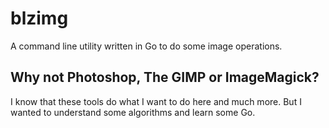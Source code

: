 # blzimg

A command line utility written in Go to do some image operations.

## Why not Photoshop, The GIMP or ImageMagick?

I know that these tools do what I want to do here and much more. But I wanted to understand some
algorithms and learn some Go.


